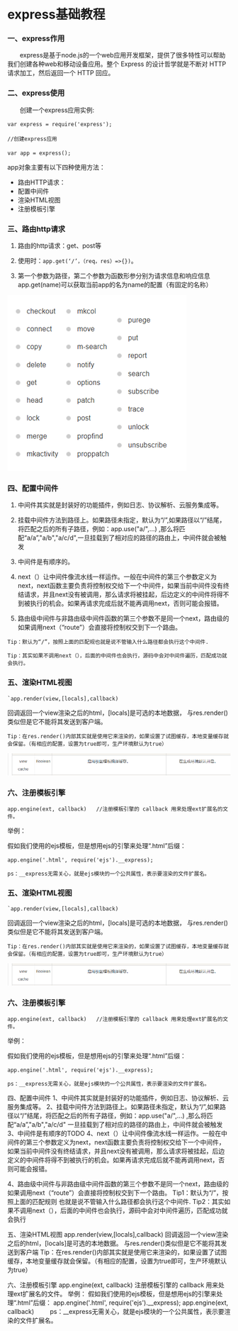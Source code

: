 # express基础教程

### 一、express作用
&emsp;&emsp;express是基于node.js的一个web应用开发框架，提供了很多特性可以帮助我们创建各种web和移动设备应用。整个 Express 的设计哲学就是不断对 HTTP 请求加工，然后返回一个 HTTP 回应。


### 二、express使用

&emsp;&emsp;创建一个express应用实例:
```
var express = require('express');

//创建express应用

var app = express();
```
app对象主要有以下四种使用方法：
-   路由HTTP请求：
-   配置中间件
-   渲染HTML视图
-   注册模板引擎


### 三、路由http请求
1. 路由的http请求：get、post等
2. 使用时：`app.get(‘/’，（req，res）=>{})`。

3. 第一个参数为路径，第二个参数为函数形参分别为请求信息和响应信息app.get(name)可以获取当前app的名为name的配置（有固定的名称）

![image](https://raw.githubusercontent.com/Tsite2007/nodejs-express-ejs-mysql/master/public/readmeImages/expMethod.png)

### 四、配置中间件
1. 中间件其实就是封装好的功能插件，例如日志、协议解析、云服务集成等。

2. 挂载中间件方法到路径上。如果路径未指定，默认为“/”,如果路径以“/”结尾，将匹配之后的所有子路径，例如：app.use("a/",...) ,那么将匹配“a/a”,"a/b","a/c/d",一旦挂载到了相对应的路径的路由上，中间件就会被触发
3. 中间件是有顺序的。

4. next（）让中间件像流水线一样运作。一般在中间件的第三个参数定义为next，next函数主要负责将控制权交给下一个中间件，如果当前中间件没有终结请求，并且next没有被调用，那么请求将被挂起，后边定义的中间件将得不到被执行的机会。如果再请求完成后就不能再调用next，否则可能会报错。

5. 路由级中间件与非路由级中间件函数的第三个参数不是同一个next，路由级的如果调用next（“route”）会直接将控制权交到下一个路由。


`Tip：默认为“/”，按照上面的匹配规也就是说不管输入什么路径都会执行这个中间件.`


`Tip：其实如果不调用next（），后面的中间件也会执行，源码中会对中间件遍历，匹配成功就会执行。`




### 五、渲染HTML视图

    `app.render(view,[locals],callback)

回调返回一个view渲染之后的html，[locals]是可选的本地数据，
与res.render()类似但是它不能将其发送到客户端。

    Tip：在res.render()内部其实就是使用它来渲染的，如果设置了试图缓存，本地变量缓存就会保留。（有相应的配置，设置为true即可，生产环境默认为true）    

![image](https://raw.githubusercontent.com/Tsite2007/nodejs-express-ejs-mysql/master/public/readmeImages/apprender.png)

### 六、注册模板引擎
    app.engine(ext, callback)   //注册模板引擎的 callback 用来处理ext扩展名的文件。
举例：

假如我们使用的ejs模板，但是想用ejs的引擎来处理“.html”后缀：

    app.engine('.html', require('ejs').__express);

`ps：__express无需关心，就是ejs模块的一个公共属性，表示要渲染的文件扩展名。`


### 五、渲染HTML视图

    `app.render(view,[locals],callback)

回调返回一个view渲染之后的html，[locals]是可选的本地数据，
与res.render()类似但是它不能将其发送到客户端。

    Tip：在res.render()内部其实就是使用它来渲染的，如果设置了试图缓存，本地变量缓存就会保留。（有相应的配置，设置为true即可，生产环境默认为true）    

![image](https://raw.githubusercontent.com/Tsite2007/nodejs-express-ejs-mysql/master/public/readmeImages/apprender.png)

### 六、注册模板引擎
    app.engine(ext, callback)   //注册模板引擎的 callback 用来处理ext扩展名的文件。
举例：

假如我们使用的ejs模板，但是想用ejs的引擎来处理“.html”后缀：

    app.engine('.html', require('ejs').__express);

`ps：__express无需关心，就是ejs模块的一个公共属性，表示要渲染的文件扩展名。`


四、配置中间件
1、中间件其实就是封装好的功能插件，例如日志、协议解析、云服务集成等。
2、挂载中间件方法到路径上。如果路径未指定，默认为“/”,如果路径以“/”结尾，将匹配之后的所有子路径，例如：app.use("a/",...) ,那么将匹配“a/a”,"a/b","a/c/d"
一旦挂载到了相对应的路径的路由上，中间件就会被触发
3、中间件是有顺序的TODO
4、next（）让中间件像流水线一样运作。一般在中间件的第三个参数定义为next，next函数主要负责将控制权交给下一个中间件，如果当前中间件没有终结请求，并且next没有被调用，那么请求将被挂起，后边定义的中间件将得不到被执行的机会。如果再请求完成后就不能再调用next，否则可能会报错。

4、路由级中间件与非路由级中间件函数的第三个参数不是同一个next，路由级的如果调用next（“route”）会直接将控制权交到下一个路由。
Tip1：默认为“/”，按照上面的匹配规则 也就是说不管输入什么路径都会执行这个中间件.
Tip2：其实如果不调用next（），后面的中间件也会执行，源码中会对中间件遍历，匹配成功就会执行


五、渲染HTML视图
app.render(view,[locals],callback)
回调返回一个view渲染之后的html，[locals]是可选的本地数据。
与res.render()类似但是它不能将其发送到客户端
Tip：在res.render()内部其实就是使用它来渲染的，如果设置了试图缓存，本地变量缓存就会保留。（有相应的配置，设置为true即可，生产环境默认为true）



六、注册模板引擎
app.engine(ext, callback)
注册模板引擎的 callback 用来处理ext扩展名的文件。
举例：
假如我们使用的ejs模板，但是想用ejs的引擎来处理“.html”后缀：
app.engine('.html', require('ejs').__express);
app.engine(ext, callback)
　　 ps：__express无需关心，就是ejs模块的一个公共属性，表示要渲染的文件扩展名。
